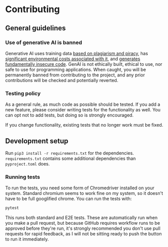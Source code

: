 # Contributing

## General guidelines

### Use of generative AI is banned
Generative AI uses training data [based on plagiarism and piracy](https://web.archive.org/web/20250000000000*/https://www.theatlantic.com/technology/archive/2025/03/libgen-meta-openai/682093/), has [significant environmental costs associated with it](https://doi.org/10.21428/e4baedd9.9070dfe7), and [generates fundamentally insecure code](https://doi.org/10.1007/s10664-024-10590-1). GenAI is not ethically built, ethical to use, nor safe to use for programming applications. When caught, you will be permanently banned from contributing to the project, and any prior contributions will be checked and potentially reverted. 

### Testing policy

As a general rule, as much code as possible should be tested. If you add a new feature, please consider writing tests for the functionality as well. You can opt not to add tests, but doing so is strongly encouraged.

If you change functionality, existing tests that no longer work must be fixed.

## Development setup

Run `pip3 install -r requirements.txt` for the dependencies. `requirements.txt` contains some additional dependencies than `pyproject.toml` does.

### Running tests

To run the tests, you need some form of Chromedriver installed on your system. Standard chromium seems to work fine on my system, so it doesn't have to be full googlified chrome. You can run the tests with:
```bash
pytest
```

This runs both standard and E2E tests. These are automatically run when you make a pull request, but because GitHub requires workflow runs to be approved before they're run, it's strongly recommended you don't use pull requests for rapid feedback, as I will not be sitting ready to push the button to run it immediately.
